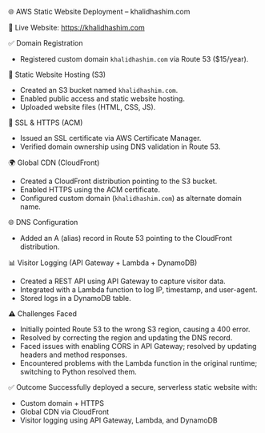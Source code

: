 🌐 AWS Static Website Deployment – khalidhashim.com

🔗 Live Website: https://khalidhashim.com

✅ Domain Registration
- Registered custom domain `khalidhashim.com` via Route 53 ($15/year).

📁 Static Website Hosting (S3)
- Created an S3 bucket named `khalidhashim.com`.
- Enabled public access and static website hosting.
- Uploaded website files (HTML, CSS, JS).

🔐 SSL & HTTPS (ACM)
- Issued an SSL certificate via AWS Certificate Manager.
- Verified domain ownership using DNS validation in Route 53.

🌍 Global CDN (CloudFront)
- Created a CloudFront distribution pointing to the S3 bucket.
- Enabled HTTPS using the ACM certificate.
- Configured custom domain (`khalidhashim.com`) as alternate domain name.

🌐 DNS Configuration
- Added an A (alias) record in Route 53 pointing to the CloudFront distribution.

📊 Visitor Logging (API Gateway + Lambda + DynamoDB)
- Created a REST API using API Gateway to capture visitor data.
- Integrated with a Lambda function to log IP, timestamp, and user-agent.
- Stored logs in a DynamoDB table.

⚠️ Challenges Faced
- Initially pointed Route 53 to the wrong S3 region, causing a 400 error.
- Resolved by correcting the region and updating the DNS record.
- Faced issues with enabling CORS in API Gateway; resolved by updating headers and method responses.
- Encountered problems with the Lambda function in the original runtime; switching to Python resolved them.

✅ Outcome
Successfully deployed a secure, serverless static website with:
- Custom domain + HTTPS
- Global CDN via CloudFront
- Visitor logging using API Gateway, Lambda, and DynamoDB
